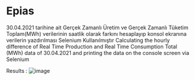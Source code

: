 # Epias
 30.04.2021 tarihine ait Gerçek Zamanlı  Üretim ve Gerçek Zamanlı Tüketim Toplam(MWh) verilerinin saatlik olarak farkını hesaplayıp konsol  ekranına verilerin yazdırılması 
 Selenium Kullanılmıştır
Calculating the hourly difference of Real Time Production and Real Time Consumption Total (MWh) data of 30.04.2021 and printing the data on the console screen
via Selenium






Results : 
![image](https://user-images.githubusercontent.com/76843618/161964395-2f3f7571-45be-4afe-a3b2-3b3a555e7e76.png)


